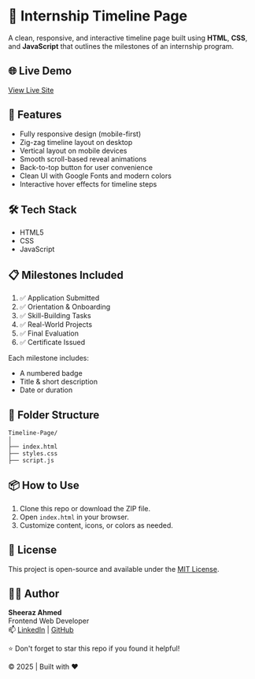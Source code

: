 # 📅 Internship Timeline Page

A clean, responsive, and interactive timeline page built using **HTML**, **CSS**, and **JavaScript** that outlines the milestones of an internship program.

## 🌐 Live Demo
[View Live Site](https://sheeraz-engineer.github.io/Timeline-Page/)

## 🚀 Features

- Fully responsive design (mobile-first)
- Zig-zag timeline layout on desktop
- Vertical layout on mobile devices
- Smooth scroll-based reveal animations
- Back-to-top button for user convenience
- Clean UI with Google Fonts and modern colors
- Interactive hover effects for timeline steps


## 🛠️ Tech Stack

- HTML5
- CSS
- JavaScript

## 📋 Milestones Included

1. ✅ Application Submitted  
2. ✅ Orientation & Onboarding  
3. ✅ Skill-Building Tasks  
4. ✅ Real-World Projects  
5. ✅ Final Evaluation  
6. ✅ Certificate Issued  

Each milestone includes:
- A numbered badge
- Title & short description
- Date or duration

## 📁 Folder Structure

```
Timeline-Page/
│
├── index.html
├── styles.css
├── script.js
```

## 📦 How to Use

1. Clone this repo or download the ZIP file.
2. Open `index.html` in your browser.
3. Customize content, icons, or colors as needed.


## 📌 License

This project is open-source and available under the [MIT License](LICENSE).

## 👨‍💻 Author
**Sheeraz Ahmed**  
Frontend Web Developer  
📫 [LinkedIn](https://www.linkedin.com/in/sheeraz-ahmed-28317436b/) | [GitHub](https://github.com/sheeraz-engineer)


⭐️ Don't forget to star this repo if you found it helpful!

© 2025 | Built with ❤️